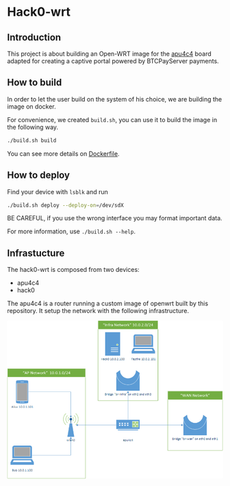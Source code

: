 # Hack0-wrt

## Introduction

This project is about building an Open-WRT image for the [apu4c4](https://www.pcengines.ch/apu4c4.htm) board adapted for creating a captive portal powered by BTCPayServer payments.

## How to build

In order to let the user build on the system of his choice, we are building the image on docker.

For convenience, we created `build.sh`, you can use it to build the image in the following way.

```bash
./build.sh build
```

You can see more details on [Dockerfile](Dockerfile).

## How to deploy

Find your device with `lsblk` and run

```bash
./build.sh deploy --deploy-on=/dev/sdX
```

BE CAREFUL, if you use the wrong interface you may format important data.

For more information, use `./build.sh --help`.

## Infrastucture

The hack0-wrt is composed from two devices:
* apu4c4
* hack0

The apu4c4 is a router running a custom image of openwrt built by this repository.
It setup the network with the following infrastructure.

![Infrastructure](doc/network.png)